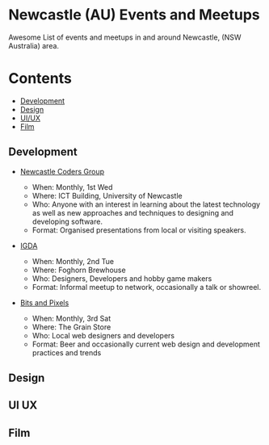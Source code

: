 # Newcastle (AU) Events and Meetups
Awesome List of events and meetups in and around Newcastle, (NSW Australia) area.

# Contents
- [Development](#development)
- [Design](#design)
- [UI/UX](#ui-ux)
- [Film](#film)

## Development
- [Newcastle Coders Group](http://ncg.asn.au/)
  - When: Monthly, 1st Wed 
  - Where: ICT Building, University of Newcastle
  - Who: Anyone with an interest in learning about the latest technology as well as new approaches and techniques to designing and developing software. 
  - Format: Organised presentations from local or visiting speakers.

- [IGDA](http://www.igdanewcastle.org/)
  - When: Monthly, 2nd Tue
  - Where: Foghorn Brewhouse
  - Who: Designers, Developers and hobby game makers
  - Format: Informal meetup to network, occasionally a talk or showreel.

- [Bits and Pixels](https://www.facebook.com/groups/bitsandpixels/)
  - When: Monthly, 3rd Sat
  - Where: The Grain Store
  - Who: Local web designers and developers
  - Format: Beer and occasionally current web design and development practices and trends

## Design

## UI UX

## Film



